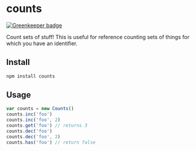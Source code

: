 # counts

[![Greenkeeper badge](https://badges.greenkeeper.io/Qard/counts.svg)](https://greenkeeper.io/)

Count sets of stuff! This is useful for reference counting sets of things for which you have an identifier.

## Install

```sh
npm install counts
```

## Usage

```js
var counts = new Counts()
counts.inc('foo')
counts.inc('foo', 2)
counts.get('foo') // returns 3
counts.dec('foo')
counts.dec('foo', 2)
counts.has('foo') // return false
```
